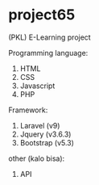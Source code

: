 # project65
(PKL) E-Learning project

Programming language:
1. HTML
2. CSS
3. Javascript
4. PHP

Framework:
1. Laravel (v9)
2. Jquery (v3.6.3)
3. Bootstrap (v5.3)

other (kalo bisa):
1. API
